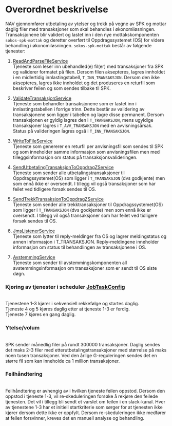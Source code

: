 # Overordnet beskrivelse

NAV gjennomfører utbetaling av ytelser og trekk på vegne av SPK og mottar daglig filer med transaksjoner som skal behandles i økonomiløsningen. Transaksjonene blir validert og lastet inn i den nye mottakskomponenten `sokos-spk-mottak` og deretter overført til Oppdragssystemet (OS) for videre behandling i økonomiløsningen.
`sokos-spk-mottak` består av følgende tjenester:

1. [ReadAndParseFileService](../../../src/main/kotlin/no/nav/sokos/spk/mottak/service/ReadAndParseFileService.kt)
<br/> Tjeneste som leser inn ubehandled(e) fil(er) med transaksjoner fra SPK og validerer formatet på filen. Dersom filen aksepteres, lagres innholdet i en midlertidig innlastingstabell, `T_INN_TRANSAKSJON`. Dersom den ikke aksepteres, lagres ikke innholdet og det produseres en returfil som beskriver feilen og som sendes tilbake til SPK.
   
2. [ValidateTransaksjonService](../../../src/main/kotlin/no/nav/sokos/spk/mottak/service/ValidateTransaksjonService.kt) 
<br/> Tjeneste som behandler transaksjonene som er lastet inn i innlastingstabellen i forrige trinn. Dette består av validering av transaksjonene som ligger i tabellen og lagre disse permanent. Dersom transaksjonen er gyldig lagres den i `T_TRANSAKSJON`, mens ugyldige transaksjoner lagres i `T_AVV_TRANSAKSJON` med en avvisningsårsak. Status på valideringen lagres også i `T_INN_TRANSAKSJON`.

3. [WriteToFileService](../../../src/main/kotlin/no/nav/sokos/spk/mottak/service/WriteToFileService.kt) 
<br/> Tjeneste som genererer en returfil per anvisningsfil som sendes til SPK og som inneholder samme informasjon som anvisningsfilen men med tilleggsinformasjon om status på transaksjonsvalideringen.

4. [SendUtbetalingTransaksjonToOppdragZService](../../../src/main/kotlin/no/nav/sokos/spk/mottak/service/SendUtbetalingTransaksjonToOppdragZService.kt)
<br/> Tjeneste som sender alle utbetalingstransaksjoner til Oppdragssystemet(OS) som ligger i `T_TRANSAKSJON` (dvs godkjente) men som ennå ikke er oversendt. I tillegg vil også transaksjoner som har feilet ved tidligere forsøk sendes til OS.

5. [SendTrekkTransaksjonToOppdragZService](../../../src/main/kotlin/no/nav/sokos/spk/mottak/service/SendTrekkTransaksjonToOppdragZService.kt)
<br/> Tjeneste som sender alle trekktransaksjoner til Oppdragssystemet(OS) som ligger i `T_TRANSAKSJON` (dvs godkjente) men som ennå ikke er oversendt. I tillegg vil også transaksjoner som har feilet ved tidligere forsøk sendes til OS.

6. [JmsListenerService](../../../src/main/kotlin/no/nav/sokos/spk/mottak/mq/JmsListenerService.kt) 
<br/> Tjeneste som lytter til reply-meldinger fra OS og lagrer meldingstatus og annen informasjon i T_TRANSAKSJON. Reply-meldingene inneholder informasjon om status til behandlingen av transaksjonene i OS.
   
7. [AvstemmingService](../../../src/main/kotlin/no/nav/sokos/spk/mottak/service/AvstemmingService.kt)
<br/> Tjeneste som sender til avstemmingskomponenten all avstemmingsinformasjon om transaksjoner som er sendt til OS siste døgn.


### Kjøring av tjenester i scheduler [JobTaskConfig](../../../src/main/kotlin/no/nav/sokos/spk/mottak/config/JobTaskConfig.kt)
<br/> Tjenestene 1-3 kjører i sekvensiell rekkefølge og startes daglig.
<br/> Tjeneste 4 og 5 kjøres daglig etter at tjeneste 1-3 er ferdig.
<br/> Tjeneste 7 kjøres en gang daglig.

### Ytelse/volum 
<br/> SPK sender månedlig filer på rundt 300000 transaksjoner. Daglig sendes det maks 2-3 filer med etterutbetalingstransaksjoner med størrelse på maks noen tusen transaksjoner.
Ved den årlige G-reguleringen sendes det en større fil som kan inneholde ca 1 million transaksjoner.
<br/>

### Feilhåndtering
<br/> Feilhåndtering er avhengig av i hvilken tjeneste feilen oppstod. Dersom den oppstod i tjeneste 1-3, vil re-skeduleringen forsøke å rekjøre den feilede tjenesten. Det vil i tillegg bli sendt et varslet om feilen i en slack-kanal. Hver av tjenestene 1-3 har et initiell startkriterie som sørger for at tjenesten ikke kjører dersom dette ikke er oppfylt. Dersom re-skeduleringen ikke medfører at feilen forsvinner, kreves det en manuell analyse og behandling.
